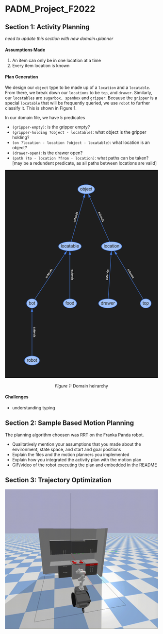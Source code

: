 # PADM_Project_F2022

## Section 1: Activity Planning

*need to update this section with new domain+planner*

#### <b> Assumptions Made </b>
1. An item can only be in one location at a time
2. Every item location is known

#### <b> Plan Generation </b>
<!--
 We define the objects and  also mark the food items and  the gripper as locatable, to help us query the locations of these objects using a predicate we’ll create later.
 -->


 We design our `object` type to be made up of a `location` and a `locatable`. From there, we break down our `locations` to be `top`,  and `drawer`. Similarly, our `locatables` are `sugarbox, spambox` and `gripper`. Because the `gripper` is a special `locatable` that will be frequently queried, we use `robot` to further classify it. This is shown in Figure 1. 

In our domain file, we have 5 predicates

- `(gripper-empty)`: is the gripper empty? 
- `(gripper-holding ?object - locatable)`: what object is the gripper holding?
- `(on ?location - location ?object - locatable)`: what location is an object? 
- `(drawer-open)`: is the drawer open?
- `(path ?to - location ?from - location)`: what paths can be taken? [may be a redundent predicate, as all paths between locations are valid]
 
 ![Domain_heirarchy](heirarchy_domain.png)

<p align="center">
 <i>Figure 1: </i> Domain heirarchy
</p>


#### <b> Challenges </b>
- understanding typing

## Section 2: Sample Based Motion Planning

The planning algorithm choosen was RRT on the Franka Panda robot. 


- Qualitatively mention your assumptions that you made about the environment, state space, and start and goal positions
- Explain the files and the motion planners you implemented
- Explain how you integrated the activity plan with the motion plan
- GIF/video of the robot executing the plan and embedded in the README

## Section 3: Trajectory Optimization

![Trajectory Optimization](optimized_trajectory.gif)







